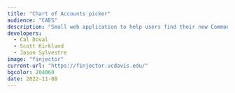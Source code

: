 ```yaml
---
title: "Chart of Accounts picker"
audience: "CAES"
description: "Small web application to help users find their new Common chart of accounts."
developers:
  - Cal Doval
  - Scott Kirkland
  - Jason Sylvestre
image: "finjector"
current-url: "https://finjector.ucdavis.edu/"
bgcolor: 204060
date: 2022-11-08
---
```

